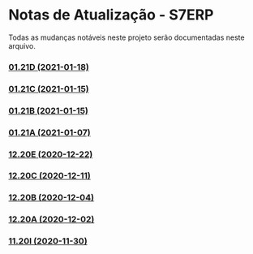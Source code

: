 # Notas de Atualização - S7ERP
Todas as mudanças notáveis ​​neste projeto serão documentadas neste arquivo.

### [01.21D (2021-01-18)](https://github.com/SnSistemas/Release/blob/main/S7ERP/01.21D.md)
### [01.21C (2021-01-15)](https://github.com/SnSistemas/Release/blob/main/S7ERP/01.21C.md)
### [01.21B (2021-01-15)](https://github.com/SnSistemas/Release/blob/main/S7ERP/01.21B.md)
### [01.21A (2021-01-07)](https://github.com/SnSistemas/Release/blob/main/S7ERP/01.21A.md)
### [12.20E (2020-12-22)](https://github.com/SnSistemas/Release/blob/main/S7ERP/12.20E.md)
### [12.20C (2020-12-11)](https://github.com/SnSistemas/Release/blob/main/S7ERP/12.20C.md)
### [12.20B (2020-12-04)](https://github.com/SnSistemas/Release/blob/main/S7ERP/12.20B.md)
### [12.20A (2020-12-02)](https://github.com/SnSistemas/Release/blob/main/S7ERP/12.20A.md)
### [11.20I (2020-11-30)](https://github.com/SnSistemas/Release/blob/main/S7ERP/11.20I.md)
 
 

